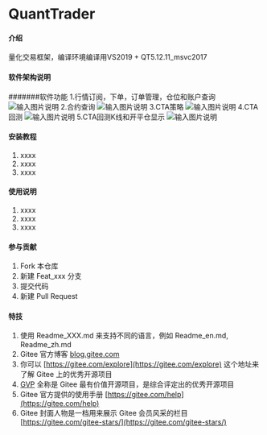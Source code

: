# QuantTrader

#### 介绍
量化交易框架，编译环境编译用VS2019 + QT5.12.11_msvc2017


#### 软件架构说明

#######软件功能
1.行情订阅，下单，订单管理，仓位和账户查询
![输入图片说明](https://images.gitee.com/uploads/images/2021/0722/140614_3623bcc0_9459957.jpeg "图像 5.jpg")
2.合约查询
![输入图片说明](https://images.gitee.com/uploads/images/2021/0722/140944_4d4db3fd_9459957.jpeg "合约查询.jpg")
3.CTA策略
![输入图片说明](https://images.gitee.com/uploads/images/2021/0806/115628_b162b9c5_9459957.png "cta.png")
4.CTA回测
![输入图片说明](https://images.gitee.com/uploads/images/2021/0722/141041_695d2f29_9459957.jpeg "CTA回测.jpg")
5.CTA回测K线和开平仓显示
![输入图片说明](https://images.gitee.com/uploads/images/2021/0806/115611_41c079fd_9459957.png "temp.png")
#### 安装教程

1.  xxxx
2.  xxxx
3.  xxxx

#### 使用说明

1.  xxxx
2.  xxxx
3.  xxxx

#### 参与贡献

1.  Fork 本仓库
2.  新建 Feat_xxx 分支
3.  提交代码
4.  新建 Pull Request


#### 特技

1.  使用 Readme\_XXX.md 来支持不同的语言，例如 Readme\_en.md, Readme\_zh.md
2.  Gitee 官方博客 [blog.gitee.com](https://blog.gitee.com)
3.  你可以 [https://gitee.com/explore](https://gitee.com/explore) 这个地址来了解 Gitee 上的优秀开源项目
4.  [GVP](https://gitee.com/gvp) 全称是 Gitee 最有价值开源项目，是综合评定出的优秀开源项目
5.  Gitee 官方提供的使用手册 [https://gitee.com/help](https://gitee.com/help)
6.  Gitee 封面人物是一档用来展示 Gitee 会员风采的栏目 [https://gitee.com/gitee-stars/](https://gitee.com/gitee-stars/)
